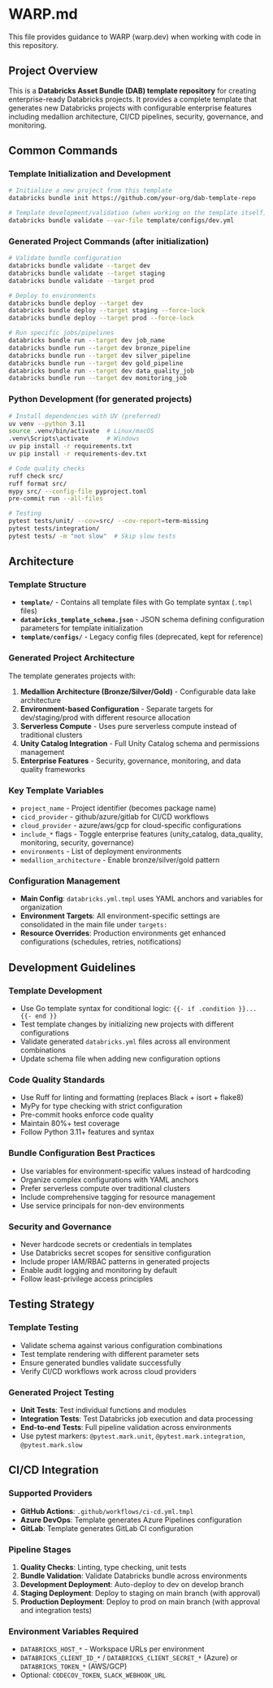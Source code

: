# WARP.md

This file provides guidance to WARP (warp.dev) when working with code in this repository.

## Project Overview

This is a **Databricks Asset Bundle (DAB) template repository** for creating enterprise-ready Databricks projects. It provides a complete template that generates new Databricks projects with configurable enterprise features including medallion architecture, CI/CD pipelines, security, governance, and monitoring.

## Common Commands

### Template Initialization and Development
```bash
# Initialize a new project from this template
databricks bundle init https://github.com/your-org/dab-template-repo

# Template development/validation (when working on the template itself)
databricks bundle validate --var-file template/configs/dev.yml
```

### Generated Project Commands (after initialization)
```bash
# Validate bundle configuration
databricks bundle validate --target dev
databricks bundle validate --target staging  
databricks bundle validate --target prod

# Deploy to environments
databricks bundle deploy --target dev
databricks bundle deploy --target staging --force-lock
databricks bundle deploy --target prod --force-lock

# Run specific jobs/pipelines
databricks bundle run --target dev job_name
databricks bundle run --target dev bronze_pipeline
databricks bundle run --target dev silver_pipeline
databricks bundle run --target dev gold_pipeline
databricks bundle run --target dev data_quality_job
databricks bundle run --target dev monitoring_job
```

### Python Development (for generated projects)
```bash
# Install dependencies with UV (preferred)
uv venv --python 3.11
source .venv/bin/activate  # Linux/macOS
.venv\Scripts\activate     # Windows
uv pip install -r requirements.txt
uv pip install -r requirements-dev.txt

# Code quality checks
ruff check src/
ruff format src/
mypy src/ --config-file pyproject.toml
pre-commit run --all-files

# Testing
pytest tests/unit/ --cov=src/ --cov-report=term-missing
pytest tests/integration/
pytest tests/ -m "not slow"  # Skip slow tests
```

## Architecture

### Template Structure
- **`template/`** - Contains all template files with Go template syntax (`.tmpl` files)
- **`databricks_template_schema.json`** - JSON schema defining configuration parameters for template initialization
- **`template/configs/`** - Legacy config files (deprecated, kept for reference)

### Generated Project Architecture
The template generates projects with:

1. **Medallion Architecture (Bronze/Silver/Gold)** - Configurable data lake architecture
2. **Environment-based Configuration** - Separate targets for dev/staging/prod with different resource allocation
3. **Serverless Compute** - Uses pure serverless compute instead of traditional clusters
4. **Unity Catalog Integration** - Full Unity Catalog schema and permissions management
5. **Enterprise Features** - Security, governance, monitoring, and data quality frameworks

### Key Template Variables
- `project_name` - Project identifier (becomes package name)
- `cicd_provider` - github/azure/gitlab for CI/CD workflows
- `cloud_provider` - azure/aws/gcp for cloud-specific configurations
- `include_*` flags - Toggle enterprise features (unity_catalog, data_quality, monitoring, security, governance)
- `environments` - List of deployment environments
- `medallion_architecture` - Enable bronze/silver/gold pattern

### Configuration Management
- **Main Config**: `databricks.yml.tmpl` uses YAML anchors and variables for organization
- **Environment Targets**: All environment-specific settings are consolidated in the main file under `targets:`
- **Resource Overrides**: Production environments get enhanced configurations (schedules, retries, notifications)

## Development Guidelines

### Template Development
- Use Go template syntax for conditional logic: `{{- if .condition }}...{{- end }}`
- Test template changes by initializing new projects with different configurations
- Validate generated `databricks.yml` files across all environment combinations
- Update schema file when adding new configuration options

### Code Quality Standards
- Use Ruff for linting and formatting (replaces Black + isort + flake8)
- MyPy for type checking with strict configuration
- Pre-commit hooks enforce code quality
- Maintain 80%+ test coverage
- Follow Python 3.11+ features and syntax

### Bundle Configuration Best Practices
- Use variables for environment-specific values instead of hardcoding
- Organize complex configurations with YAML anchors
- Prefer serverless compute over traditional clusters
- Include comprehensive tagging for resource management
- Use service principals for non-dev environments

### Security and Governance
- Never hardcode secrets or credentials in templates
- Use Databricks secret scopes for sensitive configuration
- Include proper IAM/RBAC patterns in generated projects
- Enable audit logging and monitoring by default
- Follow least-privilege access principles

## Testing Strategy

### Template Testing
- Validate schema against various configuration combinations
- Test template rendering with different parameter sets
- Ensure generated bundles validate successfully
- Verify CI/CD workflows work across cloud providers

### Generated Project Testing
- **Unit Tests**: Test individual functions and modules
- **Integration Tests**: Test Databricks job execution and data processing
- **End-to-end Tests**: Full pipeline validation across environments
- Use pytest markers: `@pytest.mark.unit`, `@pytest.mark.integration`, `@pytest.mark.slow`

## CI/CD Integration

### Supported Providers
- **GitHub Actions**: `.github/workflows/ci-cd.yml.tmpl`
- **Azure DevOps**: Template generates Azure Pipelines configuration
- **GitLab**: Template generates GitLab CI configuration

### Pipeline Stages
1. **Quality Checks**: Linting, type checking, unit tests
2. **Bundle Validation**: Validate Databricks bundle across environments
3. **Development Deployment**: Auto-deploy to dev on develop branch
4. **Staging Deployment**: Deploy to staging on main branch (with approval)
5. **Production Deployment**: Deploy to prod on main branch (with approval and integration tests)

### Environment Variables Required
- `DATABRICKS_HOST_*` - Workspace URLs per environment
- `DATABRICKS_CLIENT_ID_*` / `DATABRICKS_CLIENT_SECRET_*` (Azure) or `DATABRICKS_TOKEN_*` (AWS/GCP)
- Optional: `CODECOV_TOKEN`, `SLACK_WEBHOOK_URL`